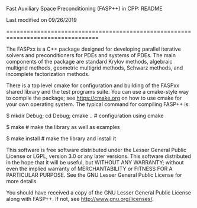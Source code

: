 Fast Auxiliary Space Preconditioning (FASP++) in CPP: README

Last modified on 09/26/2019

=================================================================================

The FASPxx is a C++ package designed for developing parallel iterative solvers
and preconditioners for PDEs and systems of PDEs. The main components of the
package are standard Krylov methods, algebraic multigrid methods, geometric
multigrid methods, Schwarz methods, and incomplete factorization methods.

There is a top level cmake for configuration and building of the FASPxx shared
library and the test programs suite. You can use a cmake-style way to compile the
package; see https://cmake.org on how to use cmake for your own operating system.
The typical command for compiling FASP++ is:

  $ mkdir Debug; cd Debug; cmake ..   # configuration using cmake
  
  $ make                              # make the library as well as examples
  
  $ make install                      # make the library and install it

This software is free software distributed under the Lesser General Public
License or LGPL, version 3.0 or any later versions. This software distributed
in the hope that it will be useful, but WITHOUT ANY WARRANTY; without even
the implied warranty of MERCHANTABILITY or FITNESS FOR A PARTICULAR PURPOSE.
See the GNU Lesser General Public License for more details.

You should have received a copy of the GNU Lesser General Public License
along with FASP++. If not, see <http://www.gnu.org/licenses/>.
